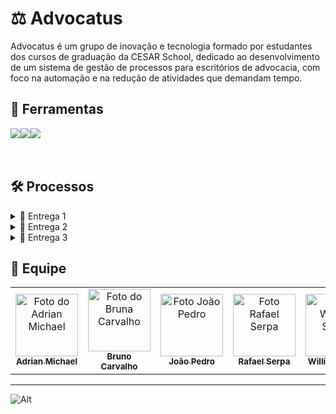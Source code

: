 # ⚖ Advocatus

Advocatus é um grupo de inovação e tecnologia formado por estudantes dos cursos de graduação da CESAR School, dedicado ao desenvolvimento de um sistema de gestão de processos para escritórios de advocacia, com foco na automação e na redução de atividades que demandam tempo.


## 🔨 Ferramentas
<div style="display: flex; align-items: center;">
  <a href="https://cesar-team-hrq0duwp.atlassian.net/jira/software/c/projects/ASB/boards/2/backlog">
    <img src="https://img.shields.io/badge/Jira-BF9056?style=for-the-badge&logo=Jira&logoColor=white"/></a>
  <a href="https://www.figma.com/design/pPRKVRNJ43rstlnDNuK3r9/Untitled?node-id=0-1&node-type=CANVAS&t=IIvNMOQc7vPA0prk-0">
    <img src="https://img.shields.io/badge/figma-40211A?style=for-the-badge&logo=figma&logoColor=white"/></a>
  <a href="https://www.youtube.com/@advocatusFDS">
    <img src="https://img.shields.io/badge/YOUTUBE-BF9056?style=for-the-badge&logo=youtube&logoColor=white"/></a>
  
</div>

<br/>
<br/>

## 🛠️ Processos

<details>

<summary>📧 Entrega 1</summary>
<br/>

### 📄 Jira Backlog
![Print Backlog Jira](https://github.com/user-attachments/assets/053e9784-72ee-4fcd-9d69-395b3cf0fe04)

<br/>
  
### 📄 Jira Board 
![Print Quadro Jira](https://github.com/user-attachments/assets/7f37841c-bcd7-4eb2-af9e-abc0106f9638)

<br/>

### 🎨 Figma 

![Figma](https://github.com/user-attachments/assets/019b7af9-bdce-43d5-a1aa-3a310d1d2545)


<br/>
<p align="center" style="">
<a href="https://youtu.be/jZvbiS0Z8AM">
  <img src="https://img.shields.io/badge/screencast-BF9056?style=for-the-badge&logo=youtube&logoColor=white" height="35px"/></a>
<a href="https://www.figma.com/design/pPRKVRNJ43rstlnDNuK3r9/Untitled?node-id=0-1&node-type=CANVAS&t=IIvNMOQc7vPA0prk-0">
  <img src="https://img.shields.io/badge/figma-40211A?style=for-the-badge&logo=figma&logoColor=white"  height="35px"/></a>
  <a href="https://cesar-team-hrq0duwp.atlassian.net/jira/software/c/projects/ASB/boards/2/backlog">
    <img src="https://img.shields.io/badge/jira-BF9056?style=for-the-badge&logo=Jira&logoColor=white"  height="35px"/></a>
</p>
<br/>

</details>

<details>

<summary>📧 Entrega 2</summary>
<br/>

### 📄 Jira Backlog
![Print Backlog Jira](https://github.com/user-attachments/assets/85057906-c0a4-4544-834f-07f66729746d)

<br/>
  
### 📄 Jira Board 
![Print Quadro Jira](https://github.com/user-attachments/assets/694a7b21-ee47-4f9d-b51c-e31bf16ba9b1)

<br/>



<br/>
<p align="center" style="">
<a href="https://youtu.be/VWYb6PUXfgU)"> 
  <img src="https://img.shields.io/badge/screencast na azure-BF9056?style=for-the-badge&logo=youtube&logoColor=white" height="35px"/></a>
<a href="https://www.figma.com/design/pPRKVRNJ43rstlnDNuK3r9/Untitled?node-id=0-1&node-type=CANVAS&t=IIvNMOQc7vPA0prk-0">
  <img src="https://img.shields.io/badge/figma-40211A?style=for-the-badge&logo=figma&logoColor=white"  height="35px"/></a>
  <a href="https://cesar-team-hrq0duwp.atlassian.net/jira/software/c/projects/ASB/boards/2/backlog">
    <img src="https://img.shields.io/badge/jira-BF9056?style=for-the-badge&logo=Jira&logoColor=white"  height="35px"/></a>
<a href="https://advocatus-gfa5a0hpakfvdgeu.brazilsouth-01.azurewebsites.net/"> 
  <img src="https://img.shields.io/badge/Site na Azure-40211A?style=for-the-badge&logoColor=white"  height="35px"/></a>
</p>
<br/>

</details>


<details>

<summary>📧 Entrega 3</summary>
<br/>

### 📄 Jira Backlog
![Print Backlog Jira](https://github.com/user-attachments/assets/91a2b7e5-a81f-454c-8d60-ee20398dac69)

<br/>
  
### 📄 Jira Board 
![Print Quadro Jira](https://github.com/user-attachments/assets/0f7fec31-2f54-404a-891a-035cfc113a37)

<br/>

### 📌 Issues 
![Print Issues](https://github.com/user-attachments/assets/8d184667-3e63-42f1-b898-d30522fcd16d)

<br/>


<br/>
<p align="center" style="">
<a href="https://www.youtube.com/watch?v=Yep3uIcMaM0"> 
  <img src="https://img.shields.io/badge/screencast na azure-BF9056?style=for-the-badge&logo=youtube&logoColor=white" height="35px"/></a>
<a href="https://www.youtube.com/watch?v=tqTcS3xTSbQ"> 
  <img src="https://img.shields.io/badge/screencast do protótipo LOFI-BF9056?style=for-the-badge&logo=youtube&logoColor=white" height="35px"/></a>
<a href="https://www.figma.com/design/pPRKVRNJ43rstlnDNuK3r9/Untitled?node-id=0-1&node-type=CANVAS&t=IIvNMOQc7vPA0prk-0">
  <img src="https://img.shields.io/badge/figma-40211A?style=for-the-badge&logo=figma&logoColor=white"  height="35px"/></a>
  <a href="https://cesar-team-hrq0duwp.atlassian.net/jira/software/c/projects/ASB/boards/2/backlog">
    <img src="https://img.shields.io/badge/jira-BF9056?style=for-the-badge&logo=Jira&logoColor=white"  height="35px"/></a>
<a href="https://advocatus-gfa5a0hpakfvdgeu.brazilsouth-01.azurewebsites.net/"> 
  <img src="https://img.shields.io/badge/Site na Azure-40211A?style=for-the-badge&logoColor=white"  height="35px"/></a>
</p>
<br/>

</details>

## 🤝 Equipe
<table>
  <tr>
    <td align="center">
      <a href="https://github.com/AdrianMichael5" title="defina o título do link">
        <img src="https://avatars.githubusercontent.com/u/144910632?v=4" width="100px;" alt="Foto do Adrian Michael"/><br>
        <sub>
          <b>Adrian Michael</b>
        </sub>
      </a>
    </td>
    <td align="center">
      <a href="https://github.com/BrunofCarvalhoo" title="defina o título do link">
        <img src="https://avatars.githubusercontent.com/u/168493063?v=4" width="100px;" alt="Foto do Bruna Carvalho"/><br>
        <sub>
          <b>Bruno Carvalho</b>
        </sub>
      </a>
    </td>
    <td align="center">
      <a href="https://github.com/jpp000" title="defina o título do link">
        <img src="https://avatars.githubusercontent.com/u/141282511?v=4" width="100px;" alt="Foto João Pedro"/><br>
        <sub>
          <b>João Pedro</b>
        </sub>
      </a>
    </td>
    <td align="center">
      <a href="https://github.com/rafaelserpaa" title="defina o título do link">
        <img src="https://avatars.githubusercontent.com/u/97561237?v=4" width="100px;" alt="Foto Rafael Serpa"/><br>
        <sub>
          <b>Rafael Serpa</b>
        </sub>
      </a>
    </td>
     <td align="center">
      <a href="https://github.com/william-mjsouza" title="defina o título do link">
        <img src="https://avatars.githubusercontent.com/u/66651052?v=4" width="100px;" alt="Foto William Souza"/><br>
        <sub>
          <b>William Souza</b>
        </sub>
      </a>
    </td>
    </tr>
</table>

___

![Alt](https://repobeats.axiom.co/api/embed/cf86d14ca709c494c2275639bdad09ccdc88ee76.svg "Repobeats analytics image")
    
    
